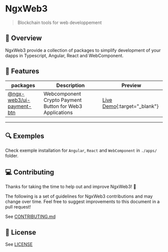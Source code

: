 # NgxWeb3

> Blockchain tools for web developpement

## 👀 Overview

NgxWeb3 provide a collection of packages to simplify development of your dapps in Typescript, Angular, React and WebComponent.

## 🚀 Features

| **packages**      |  Description  | Preview |
|--------------|----|----|
| [@ngx-web3/ui-payment-btn](./libs/ui/payment-btn/README.md)      | Webcomponent Crypto Payment Button for Web3 Applications | [Live Demo](https://crypto-payment-btn.web.app/){:target="_blank"} |

<hr/>


## 🔍 Exemples

Check exemple installation for `Angular`, `React` and `WebComponent` in `./apps/` folder.

## 💻 Contributing

Thanks for taking the time to help out and improve NgxWeb3! 🎉

The following is a set of guidelines for NgxWeb3 contributions and may change over time. Feel free to suggest improvements to this document in a pull request!

See [CONTRIBUTING.md](CONTRIBUTING.md)

## 📃 License

See [LICENSE](LICENSE)



